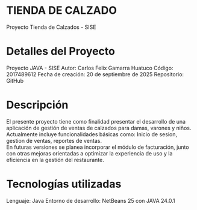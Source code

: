 # TIENDA DE CALZADO
Proyecto Tienda de Calzados - SISE

# Detalles del Proyecto
Proyecto JAVA - SISE Autor: Carlos Felix Gamarra Huatuco
Código: 2017489612
Fecha de creación: 20 de septiembre de 2025
Repositorio: GitHub

# Descripción
El presente proyecto tiene como finalidad presentar el desarrollo de una aplicación de gestión de ventas de calzados para damas, varones y niños.
Actualmente incluye funcionalidades básicas como: Inicio de sesion, gestion de ventas, reportes de ventas.  
En futuras versiones se planea incorporar el módulo de facturación, junto con otras mejoras orientadas a optimizar la experiencia de uso y la eficiencia en la gestión del restaurante.

# Tecnologías utilizadas
Lenguaje: Java
Entorno de desarrollo: NetBeans 25 con JAVA 24.0.1

